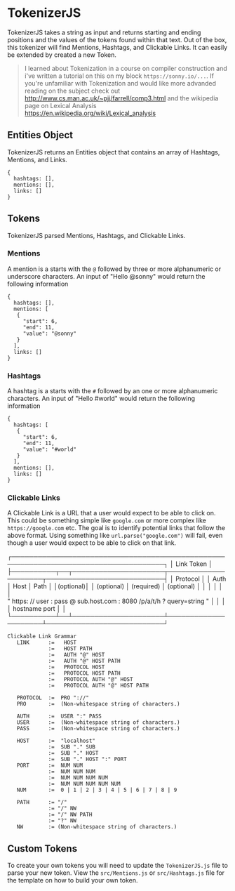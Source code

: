 
# TokenizerJS

TokenizerJS takes a string as input and returns starting and ending positions and the values of the tokens found within that text. Out of the box, this tokenizer will find Mentions, Hashtags, and Clickable Links. It can easily be extended by created a new Token.

> I learned about Tokenization in a course on compiler construction and i've written a tutorial on this on my block `https://sonny.io/...`. If you're unfamiliar with Tokenization and would like more advanded reading on the subject check out http://www.cs.man.ac.uk/~pjj/farrell/comp3.html and the wikipedia page on Lexical Analysis https://en.wikipedia.org/wiki/Lexical_analysis

## Entities Object
TokenizerJS returns an Entities object that contains an array of Hashtags, Mentions, and Links.

```
{
  hashtags: [],
  mentions: [],
  links: []
}
```

## Tokens

TokenizerJS parsed Mentions, Hashtags, and Clickable Links.

### Mentions
A mention is a starts with the `@` followed by three or more alphanumeric or underscore characters. An input of "Hello @sonny" would return the following information

```
{
  hashtags: [],
  mentions: [
   {
     "start": 6,
     "end": 11,
     "value": "@sonny"
   }  
  ],
  links: []
}
```

### Hashtags
A hashtag is a starts with the `#` followed by an one or more alphanumeric characters. An input of "Hello #world" would return the following information

```
{
  hashtags: [
   {
     "start": 6,
     "end": 11,
     "value": "#world"
   }
  ],
  mentions: [],
  links: []
}
```

### Clickable Links
A Clickable Link is a URL that a user would expect to be able to click on. This could be something simple like `google.com` or more complex like `https://google.com` etc. The goal is to identify potential links that follow the above format. Using something like `url.parse("google.com")` will fail, even though a user would expect to be able to click on that link.

 ┌─────────────────────────────────────────────────────────────────────────────────────┐
 │                                            Link Token                               │
 ├──────────┬──┬─────────────────────┬─────────────────────┬───────────────────────────┤
 │ Protocol │  │        Auth         │        Host         │           Path            │
 │(optional)│  │      (optional)     │      (required)     │          (optional)       │
 │          │  │                     │                     │          
 "  https:   //    user   :   pass   @ sub.host.com : 8080   /p/a/t/h  ?  query=string "
 │          │  │                     │   hostname     port │                           │
 └──────────┴──┴─────────────────────┴─────────────────────┴───────────────────────────┘

```
Clickable Link Grammar
   LINK      :=   HOST
             :=   HOST PATH 
             :=   AUTH "@" HOST 
             :=   AUTH "@" HOST PATH 
             :=   PROTOCOL HOST
             :=   PROTOCOL HOST PATH 
             :=   PROTOCOL AUTH "@" HOST 
             :=   PROTOCOL AUTH "@" HOST PATH 
  
   PROTOCOL  :=  PRO "://"
   PRO       :=  (Non-whitespace string of characters.)
  
   AUTH      :=  USER ":" PASS
   USER      :=  (Non-whitespace string of characters.)
   PASS      :=  (Non-whitespace string of characters.)
 
   HOST      :=  "localhost"
             :=  SUB "." SUB
             :=  SUB "." HOST
             :=  SUB "." HOST ":" PORT
   PORT      :=  NUM NUM
             :=  NUM NUM NUM
             :=  NUM NUM NUM NUM
             :=  NUM NUM NUM NUM NUM
   NUM       :=  0 | 1 | 2 | 3 | 4 | 5 | 6 | 7 | 8 | 9
  
   PATH      := "/"
             := "/" NW 
             := "/" NW PATH
             := "?" NW
   NW        := (Non-whitespace string of characters.)
```

## Custom Tokens

To create your own tokens you will need to update the `TokenizerJS.js` file to parse your new token. View the `src/Mentions.js` or `src/Hashtags.js` file for the template on how to build your own token.